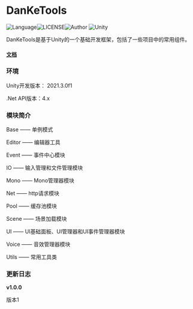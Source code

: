 # DanKeTools

![Language](https://img.shields.io/badge/Language-Csharp-C#)![LICENSE](https://img.shields.io/badge/LICENSE-Apache--2.0-yellow)![Author](https://img.shields.io/badge/Author-DanKe-blue) ![Unity](https://img.shields.io/badge/Unity-2021.3.0f1-red)

DanKeTools是基于Unity的一个基础开发框架，包括了一些项目中的常用组件。

#### [文档](https://github.com/DanKE123abc/DanKeTools/blob/main/DanKeTools/README.md)

### 环境

Unity开发版本： 2021.3.0f1

.Net API版本：4.x

### 模块简介

Base —— 单例模式

Editor —— 编辑器工具

Event —— 事件中心模块

IO —— 输入管理和文件管理模块

Mono —— Mono管理器模块

Net —— http请求模块

Pool —— 缓存池模块

Scene —— 场景加载模块

UI —— UI基础面板、UI管理器和UI事件管理器模块

Voice —— 音效管理器模块

Utils —— 常用工具类

### 更新日志

**v1.0.0**

版本1
